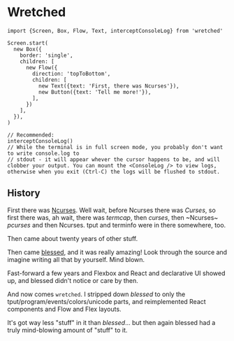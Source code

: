 # Wretched

```tsx
import {Screen, Box, Flow, Text, interceptConsoleLog} from 'wretched'

Screen.start(
  new Box({
    border: 'single',
    children: [
      new Flow({
        direction: 'topToBottom',
        children: [
          new Text({text: 'First, there was Ncurses'}),
          new Button({text: 'Tell me more!'}),
        ],
      })
    ],
  }),
)

// Recommended:
interceptConsoleLog()
// While the terminal is in full screen mode, you probably don't want to write console.log to
// stdout - it will appear whever the cursor happens to be, and will clobber your output. You can mount the <ConsoleLog /> to view logs, otherwise when you exit (Ctrl-C) the logs will be flushed to stdout.
```

## History

First there was [Ncurses](https://en.wikipedia.org/wiki/Ncurses). Well wait, before Ncurses there was _Curses_, so first there was, ah wait, there was _termcap_, then _curses_, then ~Ncurses~ _pcurses_ and then Ncurses. tput and terminfo were in there somewhere, too.

Then came about twenty years of other stuff.

Then came [blessed](https://github.com/chjj/blessed), and it was really amazing! Look through the source and imagine writing all that by yourself. Mind blown.

Fast-forward a few years and Flexbox and React and declarative UI showed up, and blessed didn't notice or care by then.

And now comes `wretched`. I stripped down _blessed_ to only the tput/program/events/colors/unicode parts, and reimplemented React components and Flow and Flex layouts.

It's got way less "stuff" in it than _blessed_... but then again blessed had a truly mind-blowing amount of "stuff" to it.
